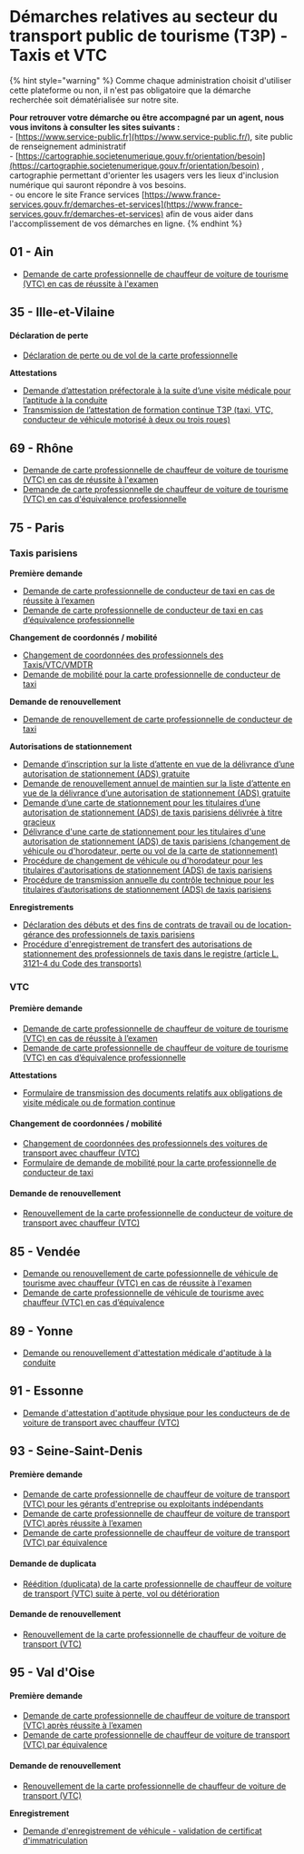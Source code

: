 # Démarches relatives au secteur du transport public de tourisme (T3P) - Taxis et VTC



{% hint style="warning" %}
Comme chaque administration choisit d'utiliser cette plateforme ou non, il n'est pas obligatoire que la démarche recherchée soit dématérialisée sur notre site.&#x20;

**Pour retrouver votre démarche ou être accompagné par un agent, nous vous invitons à consulter les sites suivants :** \
\- [https://www.service-public.fr](https://www.service-public.fr/), site public de renseignement administratif\
\- [https://cartographie.societenumerique.gouv.fr/orientation/besoin](https://cartographie.societenumerique.gouv.fr/orientation/besoin) , cartographie permettant d'orienter les usagers vers les lieux d'inclusion numérique qui sauront répondre à vos besoins.\
\- ou encore le site France services [https://www.france-services.gouv.fr/demarches-et-services](https://www.france-services.gouv.fr/demarches-et-services) afin de vous aider dans l'accomplissement de vos démarches en ligne.&#x20;
{% endhint %}

## 01 - Ain&#x20;

* [Demande de carte professionnelle de chauffeur de voiture de tourisme (VTC) en cas de réussite à l'examen](https://www.demarches-simplifiees.fr/commencer/carte-pro-vtc-ain-examen)

## 35 - Ille-et-Vilaine

#### Déclaration de perte

* [Déclaration de perte ou de vol de la carte professionnelle](https://www.demarches-simplifiees.fr/commencer/perte-carte-t3p)

**Attestations**

* [Demande d’attestation préfectorale à la suite d’une visite médicale pour l’aptitude à la conduite ](https://www.demarches-simplifiees.fr/commencer/attestation-aptitude-medicale)
* [Transmission de l’attestation de formation continue T3P (taxi, VTC, conducteur de véhicule motorisé à deux ou trois roues) ](https://www.demarches-simplifiees.fr/commencer/t3p-formationcontinue)

## 69 - Rhône

* [Demande de carte professionnelle de chauffeur de voiture de tourisme (VTC) en cas de réussite à l'examen](https://www.demarches-simplifiees.fr/commencer/carte-pro-vtc-rhone-examen)&#x20;
* [Demande de carte professionnelle de chauffeur de voiture de tourisme (VTC) en cas d'équivalence professionnelle](https://www.demarches-simplifiees.fr/commencer/carte-pro-vtc-rhone-equivalence)&#x20;

## 75 - Paris

### Taxis parisiens&#x20;

**Première demande**&#x20;

* [Demande de carte professionnelle de conducteur de taxi en cas de réussite à l’examen](https://www.demarches-simplifiees.fr/commencer/demande-de-carte-pro-de-taxi-examen)
* [Demande de carte professionnelle de conducteur de taxi en cas d’équivalence professionnelle ](https://www.demarches-simplifiees.fr/commencer/demande-de-carte-pro-de-vtc-equivalence)

**Changement de coordonnés / mobilité**&#x20;

* [Changement de coordonnées des professionnels des Taxis/VTC/VMDTR](https://www.demarches-simplifiees.fr/commencer/prefecture-de-police-changement-de-coordonnees)
* [Demande de mobilité pour la carte professionnelle de conducteur de taxi](https://www.demarches-simplifiees.fr/commencer/demande-de-carte-pro-de-taxi-mobilite)

**Demande de renouvellement**&#x20;

* [Demande de renouvellement de carte professionnelle de conducteur de taxi](https://www.demarches-simplifiees.fr/commencer/demande-de-carte-pro-de-taxi-renouvellement)

**Autorisations de stationnement**&#x20;

* [Demande d’inscription sur la liste d’attente en vue de la délivrance d’une autorisation de stationnement (ADS) gratuite](https://www.demarches-simplifiees.fr/commencer/pp-ads-liste-inscription)
* [Demande de renouvellement annuel de maintien sur la liste d’attente en vue de la délivrance d’une autorisation de stationnement (ADS) gratuite](https://www.demarches-simplifiees.fr/commencer/pp-ads-liste-renouvellement)
* [Demande d’une carte de stationnement pour les titulaires d’une autorisation de stationnement (ADS) de taxis parisiens délivrée à titre gracieux](https://www.demarches-simplifiees.fr/commencer/bttp-ads-delivrance)
* [Délivrance d'une carte de stationnement pour les titulaires d'une autorisation de stationnement (ADS) de taxis parisiens (changement de véhicule ou d'horodateur, perte ou vol de la carte de stationnement)](https://www.demarches-simplifiees.fr/commencer/bttp-ads-vehicule-horodateur)
* [Procédure de changement de véhicule ou d'horodateur pour les titulaires d'autorisations de stationnement (ADS) de taxis parisiens ](https://www.demarches-simplifiees.fr/commencer/bttp-ads-vehicule-horodateur)
* [Procédure de transmission annuelle du contrôle technique pour les titulaires d’autorisations de stationnement (ADS) de taxis parisiens ](https://www.demarches-simplifiees.fr/commencer/bttp-ads-controle-technique)

**Enregistrements**&#x20;

* [Déclaration des débuts et des fins de contrats de travail ou de location-gérance des professionnels de taxis parisiens ](https://www.demarches-simplifiees.fr/commencer/ads-enregistrement-contrat)
* [Procédure d'enregistrement de transfert des autorisations de stationnement des professionnels de taxis dans le registre (article L. 3121-4 du Code des transports) ](https://www.demarches-simplifiees.fr/commencer/bttp-ads-transfert)

### VTC

#### Première demande

* [Demande de carte professionnelle de chauffeur de voiture de tourisme (VTC) en cas de réussite à l’examen](https://www.demarches-simplifiees.fr/commencer/demande-de-carte-pro-de-vtc-examen)
* [Demande de carte professionnelle de chauffeur de voiture de tourisme (VTC) en cas d’équivalence professionnelle](https://www.demarches-simplifiees.fr/commencer/demande-de-carte-pro-de-vtc-equivalence)&#x20;

**Attestations**&#x20;

* [Formulaire de transmission des documents relatifs aux obligations de visite médicale ou de formation continue ](https://www.demarches-simplifiees.fr/commencer/bttp-carto-vm-fc)

#### Changement de coordonnées / mobilité

* [Changement de coordonnées des professionnels des voitures de transport avec chauffeur (VTC)  ](https://www.demarches-simplifiees.fr/commencer/prefecture-de-police-changement-de-coordonnees)
* [Formulaire de demande de mobilité pour la carte professionnelle de conducteur de taxi](https://www.demarches-simplifiees.fr/commencer/demande-de-carte-pro-de-taxi-mobilite)

#### Demande de renouvellement

* [Renouvellement de la carte professionnelle de conducteur de voiture de transport avec chauffeur (VTC) ](https://www.demarches-simplifiees.fr/commencer/prefecture-75-renouvellement-de-carte-professionne)

## 85 - Vendée&#x20;

* [Demande ou renouvellement de carte pofessionnelle de véhicule de tourisme avec chauffeur (VTC) en cas de réussite à l'examen](https://www.demarches-simplifiees.fr/commencer/demande-carte-pro-vtc-examen-renouvellement)
* [Demande de carte professionnelle de véhicule de tourisme avec chauffeur (VTC) en cas d’équivalence ](https://www.demarches-simplifiees.fr/commencer/demande-carte-pofessionnelle-vtc-equivalence)

## 89 - Yonne&#x20;

* [Demande ou renouvellement d'attestation médicale d'aptitude à la conduite ](https://www.demarches-simplifiees.fr/commencer/attestation-medicale-conducteurs)

## 91 - Essonne&#x20;

* [Demande d'attestation d'aptitude physique pour les conducteurs de de voiture de transport avec chauffeur (VTC)](https://www.demarches-simplifiees.fr/commencer/prefecture91-visitemedicale)

## 93 - Seine-Saint-Denis

#### Première demande

* [Demande de carte professionnelle de chauffeur de voiture de transport (VTC) pour les gérants d'entreprise ou exploitants indépendants](https://www.demarches-simplifiees.fr/commencer/prefecture-93-demande-de-carte-vtc-gerant-exploit)
* [Demande de carte professionnelle de chauffeur de voiture de transport (VTC) après réussite à l’examen](https://www.demarches-simplifiees.fr/commencer/prefecture-93-demande-de-carte-vtc-reussite-examen)&#x20;
* [Demande de carte professionnelle de chauffeur de voiture de transport (VTC) par équivalence](https://www.demarches-simplifiees.fr/commencer/prefecture-93-demande-de-carte-vtc-par-equivalence)

#### Demande de duplicata

* [Réédition (duplicata) de la carte professionnelle de chauffeur de voiture de transport (VTC) suite à perte, vol ou détérioration](https://www.demarches-simplifiees.fr/commencer/prefecture-93-demande-reedition-de-carte-vtc)

#### Demande de renouvellement

* [Renouvellement de la carte professionnelle de chauffeur de voiture de transport (VTC)](https://www.demarches-simplifiees.fr/commencer/prefecture-93-demande-renouvellement-de-carte-vtc)

## 95 - Val d'Oise

#### Première demande

* [Demande de carte professionnelle de chauffeur de voiture de transport (VTC) après réussite à l’examen](https://www.demarches-simplifiees.fr/commencer/pref95-vtc-examen)
* [Demande de carte professionnelle de chauffeur de voiture de transport (VTC) par équivalence](https://www.demarches-simplifiees.fr/commencer/pref95-vtc-experience-pro)

#### Demande de renouvellement

* [Renouvellement de la carte professionnelle de chauffeur de voiture de transport (VTC)](https://www.demarches-simplifiees.fr/commencer/pref95-vtc-renouvellement)

**Enregistrement**&#x20;

* [Demande d'enregistrement de véhicule - validation de certificat d'immatriculation](https://www.demarches-simplifiees.fr/commencer/taxi-demande-de-validation-de-carte-grise)

